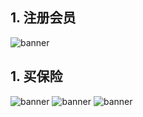 

## 1. 注册会员
![banner](./snapshot/membership/211605511162_.pic_hd.jpg)



## 1. 买保险
![banner](./snapshot/cover/231605511240_.pic_hd.jpg)
![banner](./snapshot/cover/241605511271_.pic_hd.jpg)
![banner](./snapshot/cover/251605511293_.pic_hd.jpg)

